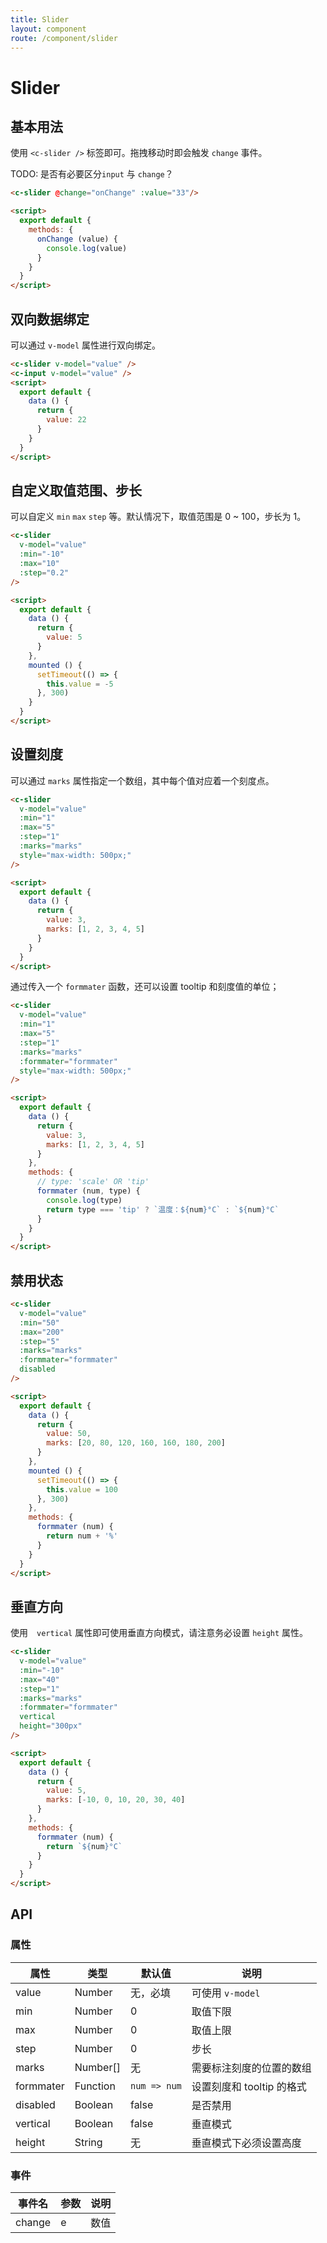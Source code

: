 ```yaml
---
title: Slider
layout: component
route: /component/slider
---
```


# Slider

## 基本用法

使用 `<c-slider />` 标签即可。拖拽移动时即会触发 `change` 事件。

TODO: 是否有必要区分`input` 与 `change`？

<style>
.c-slider {
  margin: 2em 1em 3em;
}
</style>

```html
<c-slider @change="onChange" :value="33"/>

<script>
  export default {
    methods: {
      onChange (value) {
        console.log(value)
      }
    }
  }
</script>
```

## 双向数据绑定

可以通过 `v-model` 属性进行双向绑定。

```html
<c-slider v-model="value" />
<c-input v-model="value" />
<script>
  export default {
    data () {
      return {
        value: 22
      }
    }
  }
</script>
```

## 自定义取值范围、步长

可以自定义 `min` `max` `step` 等。默认情况下，取值范围是 0 ~ 100，步长为 1。

```html
<c-slider
  v-model="value"
  :min="-10"
  :max="10"
  :step="0.2"
/>

<script>
  export default {
    data () {
      return {
        value: 5
      }
    },
    mounted () {
      setTimeout(() => {
        this.value = -5
      }, 300)
    }
  }
</script>
```

## 设置刻度

可以通过 `marks` 属性指定一个数组，其中每个值对应着一个刻度点。

```html
<c-slider
  v-model="value"
  :min="1"
  :max="5"
  :step="1"
  :marks="marks"
  style="max-width: 500px;"
/>

<script>
  export default {
    data () {
      return {
        value: 3,
        marks: [1, 2, 3, 4, 5]
      }
    }
  }
</script>
```

通过传入一个 `formmater` 函数，还可以设置 tooltip 和刻度值的单位；

```html
<c-slider
  v-model="value"
  :min="1"
  :max="5"
  :step="1"
  :marks="marks"
  :formmater="formmater"
  style="max-width: 500px;"
/>

<script>
  export default {
    data () {
      return {
        value: 3,
        marks: [1, 2, 3, 4, 5]
      }
    },
    methods: {
      // type: 'scale' OR 'tip'
      formmater (num, type) {
        console.log(type)
        return type === 'tip' ? `温度：${num}°C` : `${num}°C`
      }
    }
  }
</script>
```

## 禁用状态

```html
<c-slider
  v-model="value"
  :min="50"
  :max="200"
  :step="5"
  :marks="marks"
  :formmater="formmater"
  disabled
/>

<script>
  export default {
    data () {
      return {
        value: 50,
        marks: [20, 80, 120, 160, 160, 180, 200]
      }
    },
    mounted () {
      setTimeout(() => {
        this.value = 100
      }, 300)
    },
    methods: {
      formmater (num) {
        return num + '%'
      }
    }
  }
</script>
```

## 垂直方向

使用　`vertical` 属性即可使用垂直方向模式，请注意务必设置 `height` 属性。

```html
<c-slider
  v-model="value"
  :min="-10"
  :max="40"
  :step="1"
  :marks="marks"
  :formmater="formmater"
  vertical
  height="300px"
/>

<script>
  export default {
    data () {
      return {
        value: 5,
        marks: [-10, 0, 10, 20, 30, 40]
      }
    },
    methods: {
      formmater (num) {
        return `${num}°C`
      }
    }
  }
</script>
```

## API

### 属性

| 属性 | 类型 | 默认值 | 说明 |
|-----|------|--------|------|
| value | Number | 无，必填 | 可使用 `v-model` |
| min | Number |  0 | 取值下限 |
| max | Number |  0 | 取值上限 |
| step | Number |  0 | 步长 |
| marks | Number[] | 无 | 需要标注刻度的位置的数组 |
| formmater | Function | `num => num` | 设置刻度和 tooltip 的格式 |
| disabled | Boolean | false | 是否禁用 |
| vertical | Boolean | false | 垂直模式 |
| height | String | 无 | 垂直模式下必须设置高度 |

### 事件

|事件名| 参数 | 说明 |
|------|-------|-------|
| change | e | 数值 |
